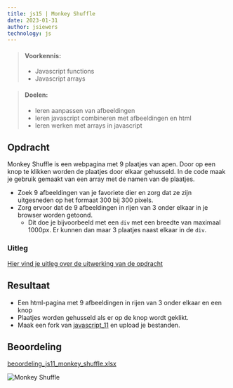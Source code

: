 ```yaml
---
title: js15 | Monkey Shuffle
date: 2023-01-31
author: jsiewers
technology: js
---
```


> #### Voorkennis:  
> * Javascript functions 
> * Javascript arrays

> #### Doelen:  
> * leren aanpassen van afbeeldingen 
> * leren javascript combineren met afbeeldingen en html 
> * leren werken met arrays in javascript

## Opdracht
Monkey Shuffle is een webpagina met 9 plaatjes van apen. Door op een knop te klikken worden de plaatjes door elkaar gehusseld. In de code maak je gebruik gemaakt van een array met de namen van de plaatjes.
* Zoek 9 afbeeldingen van je favoriete dier en zorg dat ze zijn uitgesneden op het formaat 300 bij 300 pixels.
* Zorg ervoor dat de 9 afbeeldingen in rijen van 3 onder elkaar in je browser worden getoond.
    * Dit doe je bijvoorbeeld met een `div` met een breedte van maximaal 1000px. Er kunnen dan maar 3 plaatjes naast elkaar in de `div`.


### Uitleg
[Hier vind je uitleg over de uitwerking van de opdracht](https://www.edutorial.nl/javascript/javascript-arrays/)

## Resultaat
* Een html-pagina met 9 afbeeldingen in rijen van 3 onder elkaar en een knop
* Plaatjes worden gehusseld als er op de knop wordt geklikt.
* Maak een fork van [javascript_11](https://github.com/DeltionICT/javascript_js11) en upload je bestanden.

## Beoordeling
[beoordeling_js11_monkey_shuffle.xlsx](https://static.edutorial.nl/js/beoordeling_js11_monkey_shuffle.xlsx)

![Monkey Shuffle](https://static.edutorial.nl/js/monkey_shuffle.png)
